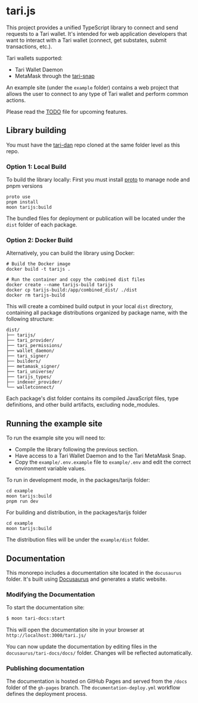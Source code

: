 # tari.js

This project provides a unified TypeScript library to connect and send requests to a Tari wallet. It's intended for web application developers that want to interact with a Tari wallet (connect, get substates, submit transactions, etc.).

Tari wallets supported:
* Tari Wallet Daemon
* MetaMask through the [tari-snap](https://github.com/tari-project/tari-snap)

An example site (under the `example` folder) contains a web project that allows the user to connect to any type of Tari wallet and perform common actions.

Please read the [TODO](TODO.md) file for upcoming features.

## Library building

You must have the [tari-dan](https://github.com/tari-project/tari-dan) repo cloned at the same folder level as this repo.

### Option 1: Local Build

To build the library locally:
First you must install [proto](https://moonrepo.dev/proto) to manage node and pnpm versions 
```shell
proto use
pnpm install
moon tarijs:build
```

The bundled files for deployment or publication will be located under the `dist` folder of each package.

### Option 2: Docker Build

Alternatively, you can build the library using Docker:

```shell
# Build the Docker image
docker build -t tarijs .

# Run the container and copy the combined dist files
docker create --name tarijs-build tarijs
docker cp tarijs-build:/app/combined_dist/ ./dist
docker rm tarijs-build
```

This will create a combined build output in your local `dist` directory, containing all package distributions organized by package name, with the following structure:

```
dist/
├── tarijs/
├── tari_provider/
├── tari_permissions/
├── wallet_daemon/
├── tari_signer/
├── builders/
├── metamask_signer/
├── tari_universe/
├── tarijs_types/
├── indexer_provider/
└── walletconnect/
```

Each package's dist folder contains its compiled JavaScript files, type definitions, and other build artifacts, excluding node_modules.

## Running the example site

To run the example site you will need to:
* Compile the library following the previous section.
* Have access to a Tari Wallet Daemon and to the Tari MetaMask Snap.
* Copy the `example/.env.example` file to `example/.env` and edit the correct environment variable values.

To run in development mode, in the packages/tarijs folder:
```shell
cd example
moon tarijs:build
pnpm run dev
```

For building and distribution,  in the packages/tarijs folder
```shell
cd example
moon tarijs:build
```
The distribution files will be under the `example/dist` folder. 

## Documentation

This monorepo includes a documentation site located in the `docusaurus` folder.  It's built using [Docusaurus](https://docusaurus.io/) and generates a static website.

### Modifying the Documentation

To start the documentation site:

```bash
$ moon tari-docs:start
```

This will open the documentation site in your browser at `http://localhost:3000/tari.js/`

You can now update the documentation by editing files in the `docusaurus/tari-docs/docs/` folder. Changes will be reflected automatically.

### Publishing documentation

The documentation is hosted on GitHub Pages and served from the `/docs` folder of the `gh-pages` branch. The `documentation-deploy.yml` workflow defines the deployment process.
